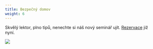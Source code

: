 ```yaml
---
title: Bezpečný domov
weight: 6
---
```

Skvělý lektor, plno tipů, nenechte si náš nový seminář ujít. [Rezervace](https://vigvam.webooker.eu/) již nyní.

![](/images/uploads/banery_vigvam-9-.jpg)